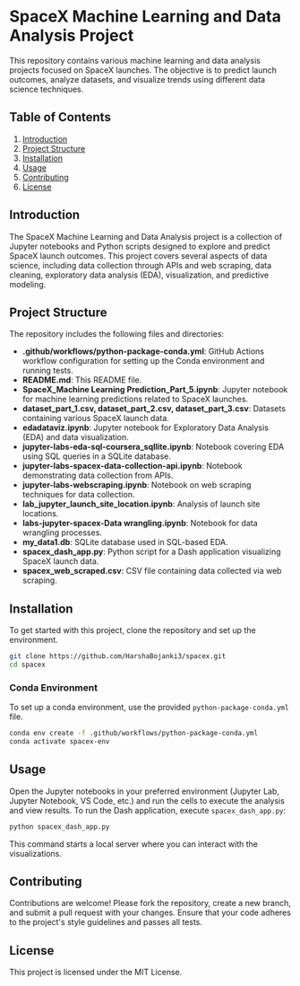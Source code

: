 # SpaceX Machine Learning and Data Analysis Project

This repository contains various machine learning and data analysis projects focused on SpaceX launches. The objective is to predict launch outcomes, analyze datasets, and visualize trends using different data science techniques.

## Table of Contents

1. [Introduction](#introduction)
2. [Project Structure](#project-structure)
3. [Installation](#installation)
4. [Usage](#usage)
5. [Contributing](#contributing)
6. [License](#license)

## Introduction

The SpaceX Machine Learning and Data Analysis project is a collection of Jupyter notebooks and Python scripts designed to explore and predict SpaceX launch outcomes. This project covers several aspects of data science, including data collection through APIs and web scraping, data cleaning, exploratory data analysis (EDA), visualization, and predictive modeling.

## Project Structure

The repository includes the following files and directories:

- **.github/workflows/python-package-conda.yml**: GitHub Actions workflow configuration for setting up the Conda environment and running tests.
- **README.md**: This README file.
- **SpaceX_Machine Learning Prediction_Part_5.ipynb**: Jupyter notebook for machine learning predictions related to SpaceX launches.
- **dataset_part_1.csv, dataset_part_2.csv, dataset_part_3.csv**: Datasets containing various SpaceX launch data.
- **edadataviz.ipynb**: Jupyter notebook for Exploratory Data Analysis (EDA) and data visualization.
- **jupyter-labs-eda-sql-coursera_sqllite.ipynb**: Notebook covering EDA using SQL queries in a SQLite database.
- **jupyter-labs-spacex-data-collection-api.ipynb**: Notebook demonstrating data collection from APIs.
- **jupyter-labs-webscraping.ipynb**: Notebook on web scraping techniques for data collection.
- **lab_jupyter_launch_site_location.ipynb**: Analysis of launch site locations.
- **labs-jupyter-spacex-Data wrangling.ipynb**: Notebook for data wrangling processes.
- **my_data1.db**: SQLite database used in SQL-based EDA.
- **spacex_dash_app.py**: Python script for a Dash application visualizing SpaceX launch data.
- **spacex_web_scraped.csv**: CSV file containing data collected via web scraping.

## Installation

To get started with this project, clone the repository and set up the environment.

```bash
git clone https://github.com/HarshaBojanki3/spacex.git
cd spacex
```

### Conda Environment

To set up a conda environment, use the provided `python-package-conda.yml` file.

```bash
conda env create -f .github/workflows/python-package-conda.yml
conda activate spacex-env
```

## Usage

Open the Jupyter notebooks in your preferred environment (Jupyter Lab, Jupyter Notebook, VS Code, etc.) and run the cells to execute the analysis and view results. To run the Dash application, execute `spacex_dash_app.py`:

```bash
python spacex_dash_app.py
```

This command starts a local server where you can interact with the visualizations.

## Contributing

Contributions are welcome! Please fork the repository, create a new branch, and submit a pull request with your changes. Ensure that your code adheres to the project's style guidelines and passes all tests.

## License

This project is licensed under the MIT License. 

